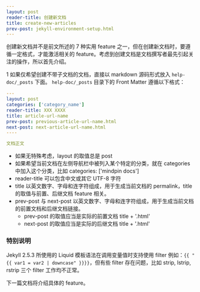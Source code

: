 ```yaml
---
layout: post
reader-title: 创建新文档
title: create-new-articles
prev-post: jekyll-environment-setup.html
---
```


创建新文档并不是前文所述的 7 种实用 feature 之一，但在创建新文档时，要遵循一定格式，才能激活相关的 feature。考虑到创建文档是文档撰写者最先引起关注的操作，所以首先介绍。

1 如果仅希望创建不带子文档的文档，直接以 markdown 源码形式放入 `help-doc/_posts` 下面。 `help-doc/_posts` 目录下的 Front Matter 遵循以下格式：

```yaml
---
layout: post
categories: ['category_name']
reader-title: XXX XXXX
title: article-url-name
prev-post: previous-article-url-name.html
next-post: next-article-url-name.html
----

文档正文

```
  * 如果无特殊考虑，layout 的取值总是 post
  * 如果希望当前文档在左侧导航栏中被列入某个特定的分类，就在 categories 中加入这个分类，比如 categories: ['mindpin docs']
  * reader-title 可以包含中文或其它 UTF-8 字符
  * title 以英文数字、字母和连字符组成，用于生成当前文档的 permalink，title 的取值与前置、后继文档 feature 相关。
  * prev-post 与 next-post 以英文数字、字母和连字符组成，用于生成当前文档的前置文档和后继文档链接。
    * prev-post 的取值应当是实际的前置文档 title + '.html'
    * next-post 的取值应当是实际的后继文档 title + '.html'

### 特别说明

Jekyll 2.5.3 所使用的 Liquid 模板语法在调用变量值时支持使用 filter 例如：`{{ "{{ var1 = var2 | downcase" }}}}`，但有些 filter 存在问题，比如 strip, lstrip, rstrip 三个 filter 工作均不正常。

下一篇文档将介绍具体的 feature。
